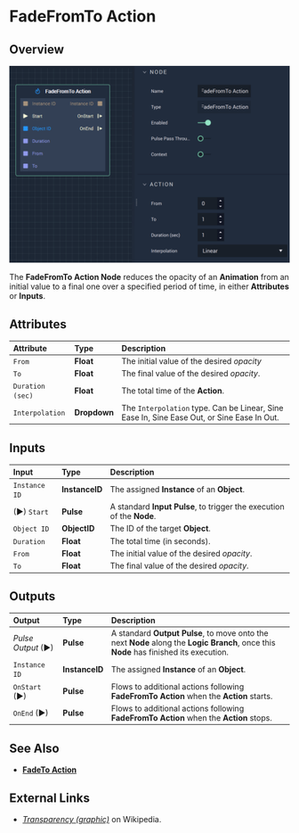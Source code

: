 # FadeFromTo Action

## Overview

![The FadeFromTo Action Node.](../../.gitbook/assets/fadefromtoaction.png)

The **FadeFromTo Action Node** reduces the opacity of an **Animation** from an initial value to a final one over a specified period of time, in either **Attributes** or **Inputs**.

## Attributes

| Attribute | Type | Description |
| :--- | :--- | :--- |
| `From` | **Float** | The initial value of the desired _opacity_ |
| `To` | **Float** | The final value of the desired _opacity_. |
| `Duration (sec)` | **Float** | The total time of the **Action**. |
| `Interpolation` | **Dropdown** | The `Interpolation` type. Can be Linear, Sine Ease In, Sine Ease Out, or Sine Ease In Out. |

## Inputs

| Input | Type | Description |
| :--- | :--- | :--- |
| `Instance ID` | **InstanceID** | The assigned **Instance** of an **Object**. |
| \(►\) `Start` | **Pulse** | A standard **Input Pulse**, to trigger the execution of the **Node**. |
| `Object ID` | **ObjectID** | The ID of the target **Object**. |
| `Duration` | **Float** | The total time \(in seconds\). |
| `From` | **Float** | The initial value of the desired _opacity_. |
| `To` | **Float** | The final value of the desired _opacity_. |

## Outputs

| Output | Type | Description |
| :--- | :--- | :--- |
| _Pulse Output_ \(►\) | **Pulse** | A standard **Output Pulse**, to move onto the next **Node** along the **Logic Branch**, once this **Node** has finished its execution. |
| `Instance ID` | **InstanceID** | The assigned **Instance** of an **Object**. |
| `OnStart` \(►\) | **Pulse** | Flows to additional actions following **FadeFromTo Action** when the **Action** starts. |
| `OnEnd` \(►\) | **Pulse** | Flows to additional actions following **FadeFromTo Action** when the **Action** stops. |

## See Also

* [**FadeTo Action**](fadetoaction.md)

## External Links

* [_Transparency \(graphic\)_](https://en.wikipedia.org/wiki/Transparency_%28graphic%29) on Wikipedia.

